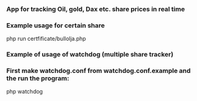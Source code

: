 ### App for tracking Oil, gold, Dax etc. share prices in real time

### Example usage for certain share
php run certfificate/bullolja.php

### Example of usage of watchdog (multiple share tracker)
### First make watchdog.conf from watchdog.conf.example and the run the program:
php watchdog

